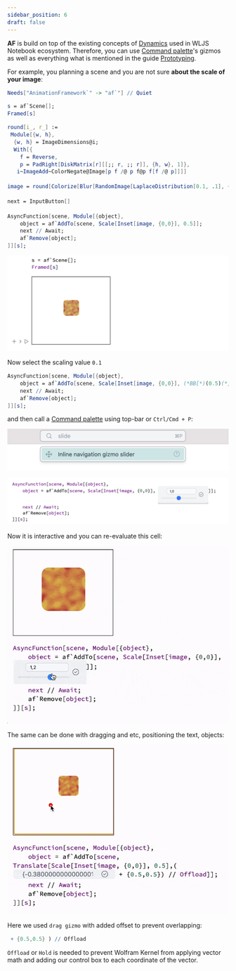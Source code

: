 ```yaml
---
sidebar_position: 6
draft: false
---
```

__AF__ is build on top of the existing concepts of [Dynamics](frontend/Dynamics.md) used in WLJS Notebook ecosystem. Therefore, you can use [Command palette](frontend/Command%20palette.md)'s gizmos as well as everything what is mentioned in the guide [Prototyping](frontend/Advanced/Dynamics/Prototyping.md).

For example, you planning a scene and you are not sure __about the scale of your image__:

```mathematica
Needs["AnimationFramework`" -> "af`"] // Quiet
```

```mathematica
s = af`Scene[];
Framed[s]
```

```mathematica
round[i_, r_] :=
 Module[{w, h},
  {w, h} = ImageDimensions@i;
  With[{
    f = Reverse,
    p = PadRight[DiskMatrix[r][[;; r, ;; r]], {h, w}, 1]},
   i~ImageAdd~ColorNegate@Image[p f /@ p f@p f[f /@ p]]]]

image = round[Colorize[Blur[RandomImage[LaplaceDistribution[0.1, .1], {200, 200}],20]], 30];

next = InputButton[]

AsyncFunction[scene, Module[{object},
	object = af`AddTo[scene, Scale[Inset[image, {0,0}], 0.5]];
	next // Await;
	af`Remove[object];
]][s];
```

![](./../../../Screenshot%202025-06-14%20at%2013.14.29.png)

Now select the scaling value `0.1`

```mathematica @
AsyncFunction[scene, Module[{object},
	object = af`AddTo[scene, Scale[Inset[image, {0,0}], (*BB[*)(0.5)(*,*)(*"1:eJxTTMoPSmNkYGAoZgESHvk5KRAeB5AILqnMSXXKr0hjgskHleakFnMBGU6JydnpRfmleSlpzDDlQe5Ozvk5+UVFDGDwwR6dwcAAAAHdFiw="*)(*]BB*)]];
	next // Await;
	af`Remove[object];
]][s];
```

and then call a [Command palette](frontend/Command%20palette.md) using top-bar or `Ctrl/Cmd + P`:

![](./../../../Screenshot%202025-06-14%20at%2013.16.14.png)

![](./../../../Screenshot%202025-06-14%20at%2013.16.40.png)

Now it is interactive and you can re-evaluate this cell:

![](./../../../gizmo-ezgif.com-optimize.gif)

The same can be done with dragging and etc, positioning the text, objects:

![](./../../../drag-ezgif.com-optimize.gif)

Here we used `drag gizmo` with added offset to prevent overlapping:

```mathematica @
 + {0.5,0.5} ) // Offload
```

`Offload` or `Hold` is needed to prevent Wolfram Kernel from applying vector math and adding our control box to each coordinate of the vector.